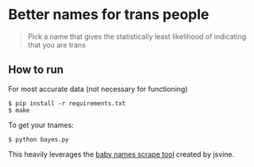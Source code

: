 # Better names for trans people

> Pick a name that gives the statistically least likelihood of indicating that you are trans

## How to run

For most accurate data (not necessary for functioning)

    $ pip install -r requirements.txt
    $ make

To get your tnames:

    $ python bayes.py

This heavily leverages the
[baby names scrape tool](https://github.com/jsvine/babynames)
created by jsvine.

